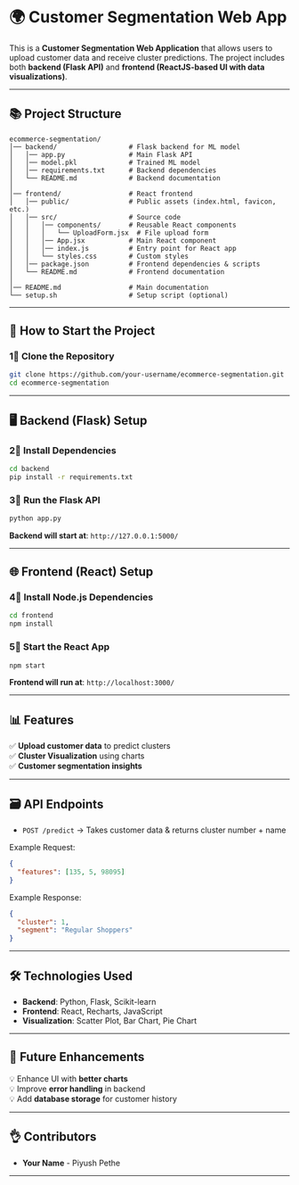 # 🌍 Customer Segmentation Web App

This is a **Customer Segmentation Web Application** that allows users to upload customer data and receive cluster predictions. The project includes both **backend (Flask API)** and **frontend (ReactJS-based UI with data visualizations)**.

---

## 📚 Project Structure

```
ecommerce-segmentation/
│── backend/                  # Flask backend for ML model
│   │── app.py                # Main Flask API
│   │── model.pkl             # Trained ML model
│   │── requirements.txt      # Backend dependencies
│   └── README.md             # Backend documentation
│
│── frontend/                 # React frontend
│   │── public/               # Public assets (index.html, favicon, etc.)
│   │── src/                  # Source code
│   │   │── components/       # Reusable React components
│   │   │   └── UploadForm.jsx  # File upload form
│   │   │── App.jsx           # Main React component
│   │   │── index.js          # Entry point for React app
│   │   └── styles.css        # Custom styles
│   │── package.json          # Frontend dependencies & scripts
│   └── README.md             # Frontend documentation
│
│── README.md                 # Main documentation
└── setup.sh                  # Setup script (optional)
```

---

## 🚀 How to Start the Project

### **1⃣ Clone the Repository**
```sh
git clone https://github.com/your-username/ecommerce-segmentation.git
cd ecommerce-segmentation
```

---

## 🖥 Backend (Flask) Setup
### **2⃣ Install Dependencies**
```sh
cd backend
pip install -r requirements.txt
```

### **3⃣ Run the Flask API**
```sh
python app.py
```
**Backend will start at**: `http://127.0.0.1:5000/`

---

## 🌐 Frontend (React) Setup
### **4⃣ Install Node.js Dependencies**
```sh
cd frontend
npm install
```

### **5⃣ Start the React App**
```sh
npm start
```
**Frontend will run at**: `http://localhost:3000/`

---

## 📊 Features
✅ **Upload customer data** to predict clusters  
✅ **Cluster Visualization** using charts  
✅ **Customer segmentation insights**  

---

## 🗃 API Endpoints
- `POST /predict` → Takes customer data & returns cluster number + name

Example Request:
```json
{
  "features": [135, 5, 98095]
}
```
Example Response:
```json
{
  "cluster": 1,
  "segment": "Regular Shoppers"
}
```

---

## 🛠 Technologies Used
- **Backend**: Python, Flask, Scikit-learn  
- **Frontend**: React, Recharts, JavaScript  
- **Visualization**: Scatter Plot, Bar Chart, Pie Chart  

---

## 🎯 Future Enhancements
💡 Enhance UI with **better charts**  
💡 Improve **error handling** in backend  
💡 Add **database storage** for customer history  

---

## 👌 Contributors
- **Your Name** - Piyush Pethe

---


